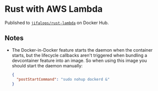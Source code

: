 # Rust with AWS Lambda

Published to [`jifalops/rust-lambda`](https://hub.docker.com/repository/docker/jifalops/rust-lambda) on Docker Hub.

## Notes

- The Docker-in-Docker feature starts the daemon when the container starts, but the lifecycle callbacks aren't triggered
when bundling a devcontainer feature into an image. So when using this image you should start the daemon manually:

    ```json
    {
      "postStartCommand": "sudo nohup dockerd &"
    }
    ```

